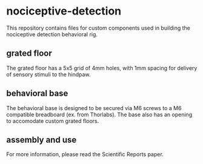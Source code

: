 # nociceptive-detection
This repository contains files for custom components used in building the nociceptive detection behavioral rig.

## grated floor
The grated floor has a 5x5 grid of 4mm holes, with 1mm spacing for delivery of sensory stimuli to the hindpaw.

## behavioral base
The behavioral base is designed to be secured via M6 screws to a M6 compatible breadboard (ex. from Thorlabs). The base also has an opening to accomodate custom grated floors.

## assembly and use
For more information, please read the Scientific Reports paper.
